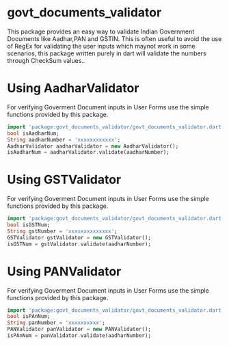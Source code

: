 # govt_documents_validator

This package provides an easy way to validate Indian Government Documents like Aadhar,PAN and GSTIN. This is often useful to avoid the use of RegEx for validating the user inputs which maynot work in some scenarios, this package written purely in dart will validate the numbers through CheckSum values..

# Using AadharValidator
For verifying Goverment Document inputs in User Forms use the simple functions provided by this package.
```dart
import 'package:govt_documents_validator/govt_documents_validator.dart';
bool isAadharNum;
String aadharNumber = 'xxxxxxxxxxxx';
AadharValidator aadharValidator = new AadharValidator();
isAadharNum = aadharValidator.validate(aadharNumber);
```

# Using GSTValidator
For verifying Goverment Document inputs in User Forms use the simple functions provided by this package.
```dart
import 'package:govt_documents_validator/govt_documents_validator.dart';
bool isGSTNum;
String gstNumber = 'xxxxxxxxxxxxxx';
GSTValidator gstValidator = new GSTValidator();
isGSTNum = gstValidator.validate(aadharNumber);
```
# Using PANValidator
For verifying Goverment Document inputs in User Forms use the simple functions provided by this package.
```dart
import 'package:govt_documents_validator/govt_documents_validator.dart';
bool isPAnNum;
String panNumber = 'xxxxxxxxxx';
PANValidator panValidator = new PANValidator();
isPAnNum = panValidator.validate(aadharNumber);
```
